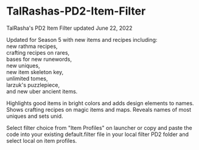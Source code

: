 # TalRashas-PD2-Item-Filter <br>
TalRasha's PD2 Item Filter updated June 22, 2022 <br>

Updated for Season 5 with new items and recipes including:<br>new rathma recipes,<br>crafting recipes on rares,<br>bases for new runewords,<br>new uniques,<br>new item skeleton key,<br>unlimited tomes,<br>larzuk's puzzlepiece,<br>and new uber ancient items.<br>

Highlights good items in bright colors and adds design elements to names. Shows crafting recipes on magic items and maps. Reveals names of most uniques and sets unid.<br>

Select filter choice from "Item Profiles" on launcher or copy and paste the code into your existing default.filter file in your local filter PD2 folder and select local on item profiles.
